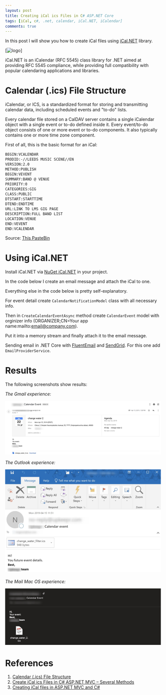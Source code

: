 ```yaml
---
layout: post
title: Creating iCal ics Files in C# ASP.NET Core
tags: [iCal, c#, .net, calendar, iCal.NET, iCalendar]
comments: true
---
```


In this post I will show you how to create iCal files using [iCal.NET](https://github.com/rianjs/ical.net) library.

[![logo](https://raw.githubusercontent.com/rianjs/ical.net/master/logo.png)]

iCal.NET is an iCalendar (RFC 5545) class library for .NET aimed at providing RFC 5545 compliance, while providing full compatibility with popular calendaring applications and libraries.

# Calendar (.ics) File Structure

iCalendar, or ICS, is a standardized format for storing and transmitting calendar data, including scheduled events and "to-do" lists.

Every calendar file stored on a CalDAV server contains a single iCalendar object with a single event or to-do defined inside it. Every event/to-do object consists of one or more event or to-do components. It also typically contains one or more time zone component.

First of all, this is the basic format for an iCal:

```
BEGIN:VCALENDAR
PRODID:-//LEEDS MUSIC SCENE//EN
VERSION:2.0
METHOD:PUBLISH
BEGIN:VEVENT
SUMMARY:BAND @ VENUE
PRIORITY:0
CATEGORIES:GIG
CLASS:PUBLIC
DTSTART:STARTTIME
DTEND:ENDTIME
URL:LINK TO LMS GIG PAGE
DESCRIPTION:FULL BAND LIST
LOCATION:VENUE
END:VEVENT
END:VCALENDAR
```

Source: [This PasteBin](https://pastebin.com/QZ6enx2Z)


# Using iCal.NET

Install iCal.NET via [NuGet iCal.NET](https://www.nuget.org/packages/Ical.Net) in your project.

In the code below I create an email message and attach the iCal to one.

Everything else in the code below is pretty self-explanatory.

For event detail create `CalendarNotificationModel` class with all necessary info.

Then in `CreateCalendarEventAsync` method create `CalendarEvent` model with orginizer info (ORGANIZER;CN=Your app name:mailto:email@company.com).

Put it into a memory stream and finally attach it to the email message. 

Sending email in .NET Core with [FluentEmail](https://www.nuget.org/packages/FluentEmail.Core/) and [SendGrid](https://sendgrid.com/). For this one add `EmailProviderService`.

<script src="https://gist.github.com/Stayrony/1f885bddd7da88f414f6205a138516a6.js"></script>

# Results

The following screenshots show results:

*The Gmail experience:*

![screenshot](/images/iCal/Gmail.jpg "The Gmail experience")

*The Outlook experience:*

![screenshot](/images/iCal/Outlook.jpg "The Outlook experience")

*The Mail Mac OS experience:*

![screenshot](/images/iCal/MailMacOS.jpg "The Mail Mac OS experience")

# References
1. [Calendar (.ics) File Structure](https://www.webdavsystem.com/server/creating_caldav_carddav/calendar_ics_file_structure/)
2. [Create iCal ics Files in C# ASP.NET MVC – Several Methods](https://esausilva.com/2016/11/17/create-ical-ics-files-in-c-asp-net-mvc-several-methods/)
3. [Creating iCal files in ASP.NET MVC and C#](http://www.nodeomega.com/blog/2015/04/19/creating-ical-files-in-aspnet-mvc-and-c)
